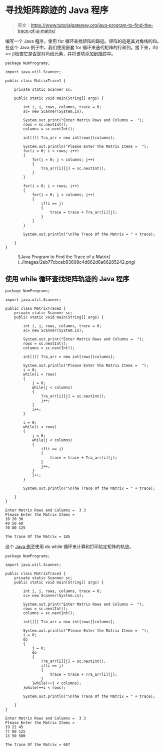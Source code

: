 # 寻找矩阵踪迹的 Java 程序

> 原文：<https://www.tutorialgateway.org/java-program-to-find-the-trace-of-a-matrix/>

编写一个 Java 程序，使用 for 循环查找矩阵的踪迹。矩阵的迹是其对角线的和。在这个 Java 例子中，我们使用嵌套 for 循环来迭代矩阵的行和列。接下来，if(i == j)检查它是否是对角线元素，并将该项添加到跟踪中。

```
package NumPrograms;

import java.util.Scanner;

public class MatrixTrace1 {

	private static Scanner sc;	

	public static void main(String[] args) {

		int i, j, rows, columns, trace = 0;	
		sc= new Scanner(System.in);	

		System.out.print("Enter Matrix Rows and Columns =  ");
		rows = sc.nextInt();
		columns = sc.nextInt();

		int[][] Tra_arr = new int[rows][columns];

		System.out.println("Please Enter the Matrix Items =  ");
		for(i = 0; i < rows; i++) 
		{
			for(j = 0; j < columns; j++) 
			{
				Tra_arr[i][j] = sc.nextInt();
			}		
		}

		for(i = 0; i < rows; i++) 
		{
			for(j = 0; j < columns; j++) 
			{
				if(i == j)
				{
					trace = trace + Tra_arr[i][j];
				}
			}		
		}

		System.out.println("\nThe Trace Of the Matrix = " + trace);

	}
}
```

<figure class="wp-block-image size-large">![Java Program to Find the Trace of a Matrix](../Images/2eb77cbceb93698c4d862d6a66285242.png)</figure>

## 使用 while 循环查找矩阵轨迹的 Java 程序

```
package NumPrograms;

import java.util.Scanner;

public class MatrixTrace2 {
	private static Scanner sc;	
	public static void main(String[] args) {

		int i, j, rows, columns, trace = 0;	
		sc= new Scanner(System.in);	

		System.out.print("Enter Matrix Rows and Columns =  ");
		rows = sc.nextInt();
		columns = sc.nextInt();

		int[][] Tra_arr = new int[rows][columns];

		System.out.println("Please Enter the Matrix Items =  ");
		i = 0; 
		while(i < rows) 
		{
			j = 0; 
			while(j < columns) 
			{
				Tra_arr[i][j] = sc.nextInt();
				j++;
			}	
			i++;
		}

		i = 0; 
		while(i < rows) 
		{
			j = 0; 
			while(j < columns) 
			{
				if(i == j)
				{
					trace = trace + Tra_arr[i][j];
				}
				j++;
			}	
			i++;
		}

		System.out.println("\nThe Trace Of the Matrix = " + trace);

	}
}
```

```
Enter Matrix Rows and Columns =  3 3
Please Enter the Matrix Items =  
10 20 30
40 50 60
70 80 125

The Trace Of the Matrix = 185
```

这个 [Java 例子](https://www.tutorialgateway.org/learn-java-programs/)使用 do while 循环来计算和打印给定矩阵的轨迹。

```
package NumPrograms;

import java.util.Scanner;

public class MatrixTrace3 {
	private static Scanner sc;	
	public static void main(String[] args) {

		int i, j, rows, columns, trace = 0;	
		sc= new Scanner(System.in);	

		System.out.print("Enter Matrix Rows and Columns =  ");
		rows = sc.nextInt();
		columns = sc.nextInt();

		int[][] Tra_arr = new int[rows][columns];

		System.out.println("Please Enter the Matrix Items =  ");
		i = 0; 
		do 
		{
			j = 0; 
			do 
			{
				Tra_arr[i][j] = sc.nextInt();
				if(i == j) 
				{
					trace = trace + Tra_arr[i][j];
				}
			}while(++j < columns);	
		}while(++i < rows);

		System.out.println("\nThe Trace Of the Matrix = " + trace);

	}
}
```

```
Enter Matrix Rows and Columns =  3 3
Please Enter the Matrix Items =  
19 22 45
77 88 125
13 50 500

The Trace Of the Matrix = 607
```